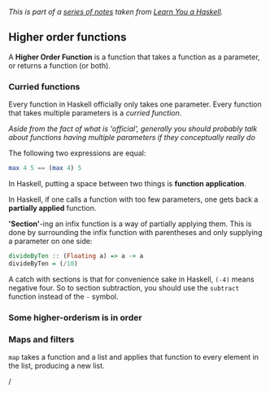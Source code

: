 
*This is part of a [series of notes](https://github.com/nating/cs-exams/blob/master/assets/notes/fourth-year/functional-programming/learn-you-a-haskell-notes/README.md) taken from [Learn You a Haskell](http://www.learnyouahaskell.com).*

## Higher order functions

A **Higher Order Function** is a function that takes a function as a parameter, or returns a function (or both).

### Curried functions

Every function in Haskell officially only takes one parameter. Every function that takes multiple parameters is a *curried function*.

*Aside from the fact of what is 'official', generally you should probably talk about functions having multiple parameters if they conceptually really do*

The following two expressions are equal:  
```haskell  
max 4 5 == (max 4) 5
```

In Haskell, putting a space between two things is **function application**.

In Haskell, if one calls a function with too few parameters, one gets back a **partially applied** function.

**'Section'**-ing an infix function is a way of partially applying them. This is done by surrounding the infix function with parentheses and only supplying a parameter on one side:  
```haskell  
divideByTen :: (Floating a) => a -> a
divideByTen = (/10)
```

A catch with sections is that for convenience sake in Haskell, `(-4)` means negative four. So to section subtraction, you should use the `subtract` function instead of the `-` symbol.

### Some higher-orderism is in order

### Maps and filters

`map` takes a function and a list and applies that function to every element in the list, producing a new list.






















/
